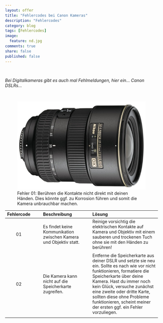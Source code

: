 ```yaml
---
layout: offer
title: "Fehlercodes bei Canon Kameras"
description: "Fehlercodes"
category: blog
tags: [Fehlercodes]
image:
  feature: nd.jpg
comments: true
share: false
published: false
---
```

 
  


    



*Bei Digitalkameras gibt es auch mal Fehlmeldungen, hier ein... Canon DSLRs...* 
 
  


    





<figure>
<img src="/images/nog1.jpg"/>
<figcaption>Fehler 01: Berühren die Kontakte nicht direkt mit deinen Händen. Dies könnte ggf. zu Korrosion führen und somit die Kamera unbrauchbar machen.</figcaption>
</figure>

| Fehlercode | | | Beschreibung | | | Lösung | 
| :--------: |:-------- | :-------- | :-------- | :-------- | :-------- |:-------- |
| 01 | | |Es findet keine Kommunikation zwischen Kamera und Objektiv statt.| | |Reinige vorsichtig die elektrischen Kontakte auf Kamera und Objektiv mit einem sauberen und trockenen Tuch ohne sie mit den Händen zu berühren!||
| |  |  ||  ||  ||
| 02 | | |Die Kamera kann nicht auf die Speicherkarte zugreifen.| | |Entferne die Speicherkarte aus deiner DSLR und setzte sie neu ein. Sollte es nach wie vor nicht funktionieren, formatiere die Speicherkarte über deine Kamera. Hast du immer noch kein Glück, versuche zunächst eine zweite oder dritte Karte, sollten diese ohne Probleme funktionieren, scheint meiner der ersten ggf. ein Fehler vorzuliegen.||
| |  |  ||  ||  ||